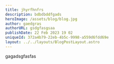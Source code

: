 ```yaml
---
title: jhyrfhnfrs
description: bdbdbddfgads
heroImage: /assets/blog/blog.jpg
author: gaedgras
authorURL: gsdgfasgsaa
publishDate: 22 Feb 2023 19 02
uniqueId: 372a4b79-22eb-4b5c-9998-a559d6fdd69e
layout: ../../layouts/BlogPostLayout.astro
---
```

gagadsgfasfas